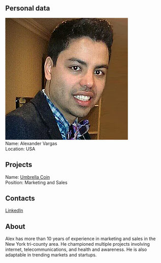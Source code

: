 ## Personal data
![ photo](photo/alexander_vargas.png)  
Name: Alexander Vargas     
Location: USA  
## Projects 
Name: [Umbrella Coin](../projects/umbrellacoin.md)  
Position: Marketing and Sales 
## Contacts
[LinkedIn](https://www.linkedin.com/in/alexander-vargas-a98839146/)  
## About
Alex has more than 10 years of experience in marketing and sales in the New York tri-county area. He championed multiple projects involving internet, telecommunications, and health and awareness. He is also adaptable in trending markets and startups.
